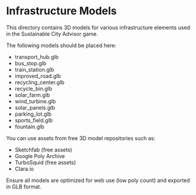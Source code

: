 # Infrastructure Models

This directory contains 3D models for various infrastructure elements used in the Sustainable City Advisor game.

The following models should be placed here:
- transport_hub.glb
- bus_stop.glb
- train_station.glb
- improved_road.glb
- recycling_center.glb
- recycle_bin.glb
- solar_farm.glb
- wind_turbine.glb
- solar_panels.glb
- parking_lot.glb
- sports_field.glb
- fountain.glb

You can use assets from free 3D model repositories such as:
- Sketchfab (free assets)
- Google Poly Archive
- TurboSquid (free assets)
- Clara.io

Ensure all models are optimized for web use (low poly count) and exported in GLB format.

